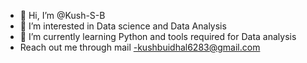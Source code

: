 - 👋 Hi, I’m @Kush-S-B
- 👀 I’m interested in Data science and Data Analysis
- 🌱 I’m currently learning Python and tools required for Data analysis
-  Reach out me through mail -kushbuidhal6283@gmail.com

<!---
Kush-S-B/Kush-S-B is a ✨ special ✨ repository because its `README.md` (this file) appears on your GitHub profile.
You can click the Preview link to take a look at your changes.
--->
